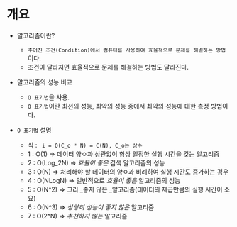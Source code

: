개요
===

* 알고리즘이란?
    * `주어진 조건(Condition)에서 컴퓨터를 사용하여 효율적으로 문제를 해결하는 방법` 이다.
    * 조건이 달라지면 효율적으로 문제를 해결하는 방법도 달라진다.

* 알고리즘의 성능 비교
    * ` O 표기법 `을 사용. 
    * ` O 표기법 `이란 최선의 성능, 최악의 성능 중에서 최악의 성능에 대한 측정 방법이다.

* ` O 표기법 ` 설명
    * 식 : `  i = O(C_o * N) = C(N), C_o는 상수  `
    * 1 : O(1)  => 데이터 양ㅇ과 상관없이 항상 일정한 실행 시간을 갖는 알고리즘
    * 2 : O(Log_2N) => *효율이 좋은* 검색 알고리즘의 성능
    * 3 : O(N) => 처리해야 할 데이터의 양ㅇ과 비례하여 실행 시간도 증가하는 경우
    * 4 : O(NLogN) => 일반적으로 *효율이 좋은* 알고리즘의 성능
    * 5 : O(N^2) => 그리 _좋지 않은 _알고리즘(데이터의 제곱만큼의 실행 시간이 소요)
    * 6 : O(N^3) => *상당히 성능이 좋지 않은* 알고리즘
    * 7 : O(2^N) => *추천하지 않는* 알고리즘

    